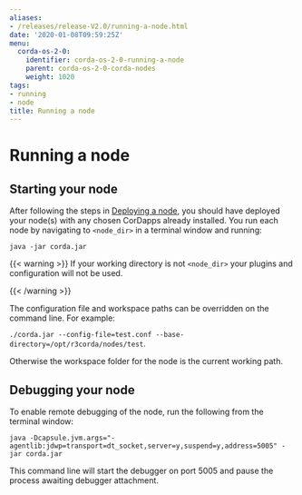 ```yaml
---
aliases:
- /releases/release-V2.0/running-a-node.html
date: '2020-01-08T09:59:25Z'
menu:
  corda-os-2-0:
    identifier: corda-os-2-0-running-a-node
    parent: corda-os-2-0-corda-nodes
    weight: 1020
tags:
- running
- node
title: Running a node
---
```



# Running a node


## Starting your node

After following the steps in [Deploying a node](deploying-a-node.md), you should have deployed your node(s) with any chosen CorDapps
already installed. You run each node by navigating to `<node_dir>` in a terminal window and running:

```shell
java -jar corda.jar
```


{{< warning >}}
If your working directory is not `<node_dir>` your plugins and configuration will not be used.

{{< /warning >}}


The configuration file and workspace paths can be overridden on the command line. For example:

`./corda.jar --config-file=test.conf --base-directory=/opt/r3corda/nodes/test`.

Otherwise the workspace folder for the node is the current working path.


## Debugging your node

To enable remote debugging of the node, run the following from the terminal window:

`java -Dcapsule.jvm.args="-agentlib:jdwp=transport=dt_socket,server=y,suspend=y,address=5005" -jar corda.jar`

This command line will start the debugger on port 5005 and pause the process awaiting debugger attachment.

